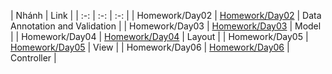 | Nhánh | Link |
| :-: | :-: | :-: |
| Homework/Day02 | [Homework/Day02](https://github.com/hungtvlt/LapTrinhWeb/tree/Homework/Day02) | Data Annotation and Validation |
| Homework/Day03 | [Homework/Day03](https://github.com/hungtvlt/LapTrinhWeb/tree/Homework/Day03) | Model |
| Homework/Day04 | [Homework/Day04](https://github.com/hungtvlt/LapTrinhWeb/tree/Homework/Day04) | Layout |
| Homework/Day05 | [Homework/Day05](https://github.com/hungtvlt/LapTrinhWeb/tree/Homework/Day05) | View |
| Homework/Day06 | [Homework/Day06](https://github.com/hungtvlt/LapTrinhWeb/tree/Homework/Day06) | Controller |
